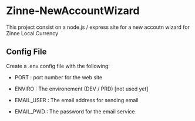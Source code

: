 # Zinne-NewAccountWizard
This project consist on a node.js / express site for a new accoutn wizard for Zinne Local Currency

## Config File
Create a .env config file with the following:
 - PORT : port number for the web site
 - ENVIRO : The environement (DEV / PRD) [not used yet]

 - EMAIL_USER : The email address for sending email
 - EMAIL_PWD : The password for the email service